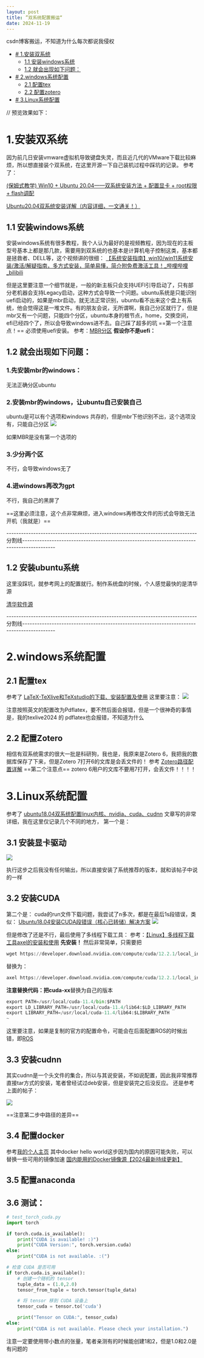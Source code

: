```yaml
---
layout: post
title: ”双系统配置搬运“
date: 2024-11-19
---
```


csdn博客搬运，不知道为什么每次都说我侵权
 
* [# 1.安装双系统](#1.安装双系统)
  * [1.1 安装windows系统](##1.1安装windows系统)
  * [1.2 就会出现如下问题：](##1.2就会出现如下问题：)
* [# 2.windows系统配置](#2.windows系统配置)
    * [2.1 配置tex](##2.1配置tex)
    * [2.2 配置zotero](##2.2配置zotero)
* [# 3.Linux系统配置](#3.Linux系统配置)
 
// 预览效果如下：
# 1.安装双系统
因为前几日安装vmware虚拟机导致键盘失灵，而且近几代的VMware下载比较麻烦，所以想直接装个双系统，在这里开源一下自己装机过程中踩坑的记录。
参考了：

[(保姆式教学) Win10 + Ubuntu 20.04——双系统安装方法 + 配置显卡 + root权限 + flash调配](https://blog.csdn.net/codeHonghu/article/details/111940656)

[Ubuntu20.04双系统安装详解（内容详细，一文通关！）](https://blog.csdn.net/wyr1849089774/article/details/133387874)
## 1.1 安装windows系统
安装windows系统有很多教程，我个人认为最好的是视频教程，因为现在的主板型号基本上都是那几款，需要用到双系统的也基本是计算机电子控制这类，基本都是拯救者、DELL等，这个视频讲的很细：
[【系统安装指南】win10/win11系统安装/激活/解疑指南，多方式安装，简单易懂，简介附免费激活工具！_哔哩哔哩_bilibili](https://www.bilibili.com/video/BV1tX4qejESM/?spm_id_from=333.999.0.0)

但是这里要注意一个细节就是，一般的新主板只会支持UEFI引导启动了，只有部分老机器会支持Legacy启动，这种方式会导致一个问题。ubuntu系统是只能识别uefi启动的，如果是mbr启动，就无法正常识别，ubuntu看不出来这个盘上有系统，他会觉得这是一堆文件。有的朋友会说，无所谓啊，我自己分区就行了，但是mbr又有一个问题，只能四个分区，ubuntu本身的根节点，home，交换空间，efi已经四个了，所以会导致windows进不去。自己踩了超多的坑
==第一个注意点！==
必须使用uefi安装。
参考：[MBR分区](https://blog.csdn.net/White_Idiot/article/details/80088115)
**假设你不是uefi：**
## 1.2 就会出现如下问题：
### 1.先安装mbr的windows：
无法正确分区ubuntu
### 2.安装mbr的windows，让ubuntu自己安装自己
ubuntu是可以有个选项和windows 共存的，但是mbr下他识别不出，这个选项没有，只能自己分区
<img src="/post_imgs/dual_sys/1.png" />


如果MBR是没有第一个选项的
### 3.少分两个区
不行，会导致windows无了
### 4.进windows再改为gpt
不行，我自己的黑屏了


==这里必须注意，这个点非常麻烦，进入windows再修改文件的形式会导致无法开机（我就是）==

------------------------------------------------------------------------------分割线-------------------------------------------------------------------------------------------
## 1.2 安装ubuntu系统
这里没踩坑，就参考网上的配置就行。制作系统盘的时候，个人感觉最快的是清华源

[清华软件源](https://mirrors.tuna.tsinghua.edu.cn/)

------------------------------------------------------------------------------分割线-------------------------------------------------------------------------------------------
# 2.windows系统配置
## 2.1 配置tex
参考了 [LaTeX-TeXlive和TeXstudio的下载、安装配置及使用](https://zhuanlan.zhihu.com/p/138586028)
这里要注意：
<img src="/post_imgs/dual_sys/2.png"/>

注意按照英文的配置改为Pdflatex，要不然后面会报错，但是一个很神奇的事情是，我的texlive2024 的 pdflatex也会报错，不知道为什么

## 2.2 配置Zotero
相信有双系统需求的很大一批是科研狗，我也是，我原来是Zotero 6，我把我的数据库保存了下来，但是Zotero 7打开6的文库是会丢文件的！
参考 [Zotero路径配置详解](https://blog.csdn.net/tortorish/article/details/128987916)
==第二个注意点==
zotero 6用户的文库不要用7打开，会丢文件！！！！
# 3.Linux系统配置
参考了 
[ubuntu18.04双系统配置linux内核、nvidia、cuda、cudnn](https://blog.csdn.net/hxyzs/article/details/131972659?spm=1001.2014.3001.5502)
文章写的非常详细，我在这里仅记录几个不同的地方，
第一个是：
## 3.1 安装显卡驱动
<img src="/post_imgs/dual_sys/3.png"/>

执行这步之后我没有任何输出，所以直接安装了系统推荐的版本，就和该帖子中说的一样

## 3.2 安装CUDA
第二个是：
cuda的run文件下载问题，我尝试了n多次，都是在最后1s段错误，类似：
[Ubuntu18.04安装CUDA段错误（核心已转储）解决方案](https://blog.csdn.net/m0_57448978/article/details/130239746)
<img src="/post_imgs/dual_sys/4.png"/>

但是修改了还是不行，最后使用了多线程下载工具：
参考：[【Linux】多线程下载工具axel的安装和使用](https://blog.csdn.net/ARPOSPF/article/details/112163281)
**先安装！** 然后非常简单，只需要把
```python
wget https://developer.download.nvidia.com/compute/cuda/12.2.1/local_installers/cuda_12.2.1_535.86.10_linux.run
```
替换为：
```python
axel https://developer.download.nvidia.com/compute/cuda/12.2.1/local_installers/cuda_12.2.1_535.86.10_linux.run
```
**注意替换代码：把cuda-xx**替换为自己的版本
```python
export PATH=/usr/local/cuda-11.4/bin:$PATH
export LD_LIBRARY_PATH=/usr/local/cuda-11.4/lib64:$LD_LIBRARY_PATH          
export LIBRARY_PATH=/usr/local/cuda-11.4/lib64:$LIBRARY_PATH
~                                                                
```
这里要注意，如果是复制的官方的配置命令，可能会在后面配置ROS的时候出错，即[ROS](https://blog.csdn.net/weixin_43077628/article/details/114969790)
## 3.3 安装cudnn
其实cudnn是一个头文件的集合，所以与其说安装，不如说配置，因此我非常推荐直接tar方式的安装，笔者曾经试过deb安装，但是安装完之后没反应。
还是参考上面的帖子：

<img src="/post_imgs/dual_sys/5.png"/>

==注意第二步中路径的差异==

## 3.4 配置docker
参考[我的个人主页](https://haozechang.github.io//posts/2024/05/blog-post-5/)
其中docker hello world这步因为国内的原因可能失败，可以替换一些可用的镜像加速
[国内能用的Docker镜像源【2024最新持续更新】](https://blog.csdn.net/u014390502/article/details/143472743)

## 3.5 配置anaconda

## 3.6 测试：
```python
# test_torch_cuda.py
import torch

if torch.cuda.is_available():
    print("CUDA is available! :)")
    print("CUDA Version:", torch.version.cuda)
else:
    print("CUDA is not available. :(")

# 检查 CUDA 是否可用
if torch.cuda.is_available():
    # 创建一个随机的 tensor
	tuple_data = (1.0,2.0)
	tensor_from_tuple = torch.tensor(tuple_data)

    # 将 tensor 移到 CUDA 设备上
    tensor_cuda = tensor.to('cuda')

    print("Tensor on CUDA:", tensor_cuda)
else:
    print("CUDA is not available. Please check your installation.")
```
注意一定要使用带小数点的张量，笔者亲测有的时候能创建1和2，但是1.0和2.0是有问题的
